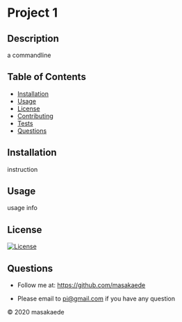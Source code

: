 # Project 1

## Description
a commandline

## Table of Contents
* [Installation](#Installation)
* [Usage](#Usage)
* [License](#License)
* [Contributing](#Contributing)
* [Tests](#Tests)
* [Questions](#Questions)

## Installation
instruction

## Usage
usage info

## License
[![License](https://img.shields.io/badge/License-BSD%202--Clause-orange.svg)](https://opensource.org/licenses/BSD-2-Clause)
## Questions
* Follow me at: <a href="https://github.com/masakaede" target="_blank">https://github.com/masakaede</a>

* Please email to pi@gmail.com if you have any question

© 2020 masakaede
